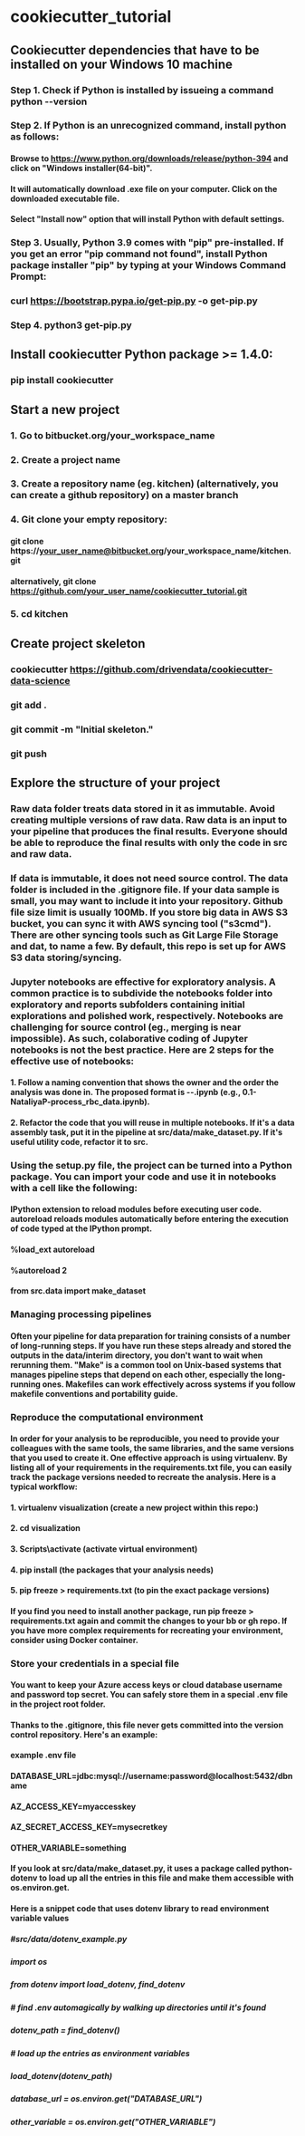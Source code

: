 # cookiecutter_tutorial
## Cookiecutter dependencies that have to be installed on your Windows 10 machine
### Step 1. Check if Python is installed by issueing a command python --version 
### Step 2. If Python is an unrecognized command, install python as follows:
#### Browse to https://www.python.org/downloads/release/python-394 and click on "Windows installer(64-bit)". 
#### It will automatically download .exe file on your computer. Click on the downloaded executable file. 
#### Select "Install now" option that will install Python with default settings.
### Step 3. Usually, Python 3.9 comes with "pip" pre-installed. If you get an error "pip command not found", install Python package installer "pip" by typing at your Windows Command Prompt:
### curl https://bootstrap.pypa.io/get-pip.py -o get-pip.py
### Step 4. python3 get-pip.py 

## Install cookiecutter Python package >= 1.4.0:
### pip install cookiecutter

## Start a new project
### 1. Go to bitbucket.org/your_workspace_name
### 2. Create a project name
### 3. Create a repository name (eg. kitchen) (alternatively, you can create a github repository) on a master branch
### 4. Git clone your empty repository:
#### git clone https://your_user_name@bitbucket.org/your_workspace_name/kitchen.git
#### alternatively, git clone https://github.com/your_user_name/cookiecutter_tutorial.git
### 5. cd kitchen

## Create project skeleton
### cookiecutter https://github.com/drivendata/cookiecutter-data-science
### git add .
### git commit -m "Initial skeleton."
### git push 

## Explore the structure of your project 

### Raw data folder treats data stored in it as immutable. Avoid creating multiple versions of raw data. Raw data is an input to your pipeline that produces the final results. Everyone should be able to reproduce the final results with only the code in src and raw data.  
### If data is immutable, it does not need source control. The data folder is included in the .gitignore file. If your data sample is small, you may want to include it into your repository. Github file size limit is usually 100Mb. If you store big data in AWS S3 bucket, you can sync it with AWS syncing tool ("s3cmd"). There are other syncing tools such as Git Large File Storage and dat, to name a few. By default, this repo is set up for AWS S3 data storing/syncing.

### Jupyter notebooks are effective for exploratory analysis. A common practice is to subdivide the notebooks folder into exploratory and reports subfolders containing initial explorations and polished work, respectively. Notebooks are challenging for source control (eg., merging is near impossible). As such, colaborative coding of Jupyter notebooks is not the best practice. Here are 2 steps for the effective use of notebooks:

#### 1. Follow a naming convention that shows the owner and the order the analysis was done in. The proposed format is <step>-<bbuser>-<description>.ipynb (e.g., 0.1-NataliyaP-process_rbc_data.ipynb).

#### 2. Refactor the code that you will reuse in multiple notebooks. If it's a data assembly task, put it in the pipeline at src/data/make_dataset.py. If it's useful utility code, refactor it to src.

### Using the setup.py file, the project can be turned into a Python package. You can import your code and use it in notebooks with a cell like the following:
#### IPython extension to reload modules before executing user code. autoreload reloads modules automatically before entering the execution of code typed at the IPython prompt.
#### %load_ext autoreload
#### %autoreload 2
#### from src.data import make_dataset

### Managing processing pipelines
#### Often your pipeline for data preparation for training consists of a number of long-running steps. If you have run these steps already and stored the outputs in the data/interim directory, you don't want to wait when rerunning them. "Make" is a common tool on Unix-based systems that manages pipeline steps that depend on each other, especially the long-running ones. Makefiles can work effectively across systems if you follow makefile conventions and portability guide.

### Reproduce the computational environment
#### In order for your analysis to be reproducible, you need to provide your colleagues with the same tools, the same libraries, and the same versions that you used to create it. One effective approach is using virtualenv. By listing all of your requirements in the requirements.txt file, you can easily track the package versions needed to recreate the analysis. Here is a typical workflow:
#### 1. virtualenv visualization (create a new project within this repo:)
#### 2. cd visualization
#### 3. Scripts\activate (activate virtual environment)
#### 4. pip install (the packages that your analysis needs)
#### 5. pip freeze > requirements.txt (to pin the exact package versions)
#### If you find you need to install another package, run pip freeze > requirements.txt again and commit the changes to your bb or gh repo. If you have more complex requirements for recreating your environment, consider using Docker container.

### Store your credentials in a special file
#### You want to keep your Azure access keys or cloud database username and password top secret. You can safely store them in a special .env file in the project root folder.
#### Thanks to the .gitignore, this file never gets committed into the version control repository. Here's an example:
#### example .env file
#### DATABASE_URL=jdbc:mysql://username:password@localhost:5432/dbname
#### AZ_ACCESS_KEY=myaccesskey
#### AZ_SECRET_ACCESS_KEY=mysecretkey
#### OTHER_VARIABLE=something
#### If you look at src/data/make_dataset.py, it uses a package called python-dotenv to load up all the entries in this file and make them accessible with os.environ.get.
#### Here is a snippet code that uses dotenv library to read environment variable values
##### #src/data/dotenv_example.py
##### import os
##### from dotenv import load_dotenv, find_dotenv
##### # find .env automagically by walking up directories until it's found
##### dotenv_path = find_dotenv()
##### # load up the entries as environment variables
##### load_dotenv(dotenv_path)
##### database_url = os.environ.get("DATABASE_URL")
##### other_variable = os.environ.get("OTHER_VARIABLE")
